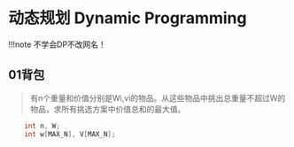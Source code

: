 # 动态规划  Dynamic Programming
!!!note 不学会DP不改网名！
## 01背包
> 有n个重量和价值分别是Wi,vi的物品。从这些物品中挑出总重量不超过W的物品，求所有挑选方案中价值总和的最大值。

```c++ title='穷竭搜索'
    int n, W;
    int w[MAX_N], V[MAX_N];
    
```


